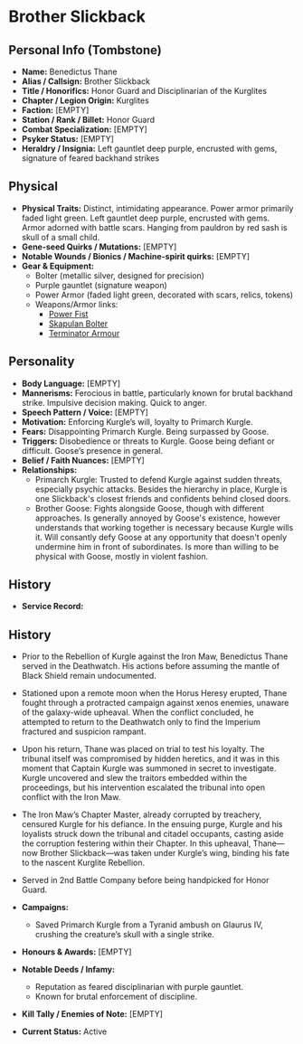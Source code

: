 # Brother Slickback

## Personal Info (Tombstone)
- **Name:** Benedictus Thane
- **Alias / Callsign:** Brother Slickback   
- **Title / Honorifics:** Honor Guard and Disciplinarian of the Kurglites  
- **Chapter / Legion Origin:** Kurglites  
- **Faction:** [EMPTY]  
- **Station / Rank / Billet:** Honor Guard  
- **Combat Specialization:** [EMPTY]  
- **Psyker Status:** [EMPTY]  
- **Heraldry / Insignia:** Left gauntlet deep purple, encrusted with gems, signature of feared backhand strikes  

## Physical
- **Physical Traits:** Distinct, intimidating appearance. Power armor primarily faded light green. Left gauntlet deep purple, encrusted with gems. Armor adorned with battle scars. Hanging from pauldron by red sash is skull of a small child.  
- **Gene-seed Quirks / Mutations:** [EMPTY]  
- **Notable Wounds / Bionics / Machine-spirit quirks:** [EMPTY]  
- **Gear & Equipment:**  
  - Bolter (metallic silver, designed for precision)  
  - Purple gauntlet (signature weapon)  
  - Power Armor (faded light green, decorated with scars, relics, tokens)  
  - Weapons/Armor links:  
    - [Power Fist](https://warhammer40k.fandom.com/wiki/Power_Fist)  
    - [Skapulan Bolter](https://warhammer40k.fandom.com/wiki/Bolter)  
    - [Terminator Armour](https://warhammer40k.fandom.com/wiki/Terminator_Armour)  

## Personality
- **Body Language:** [EMPTY]  
- **Mannerisms:** Ferocious in battle, particularly known for brutal backhand strike. Impulsive decision making. Quick to anger.  
- **Speech Pattern / Voice:** [EMPTY]  
- **Motivation:** Enforcing Kurgle’s will, loyalty to Primarch Kurgle. 
- **Fears:** Disappointing Primarch Kurgle. Being surpassed by Goose. 
- **Triggers:** Disobedience or threats to Kurgle. Goose being defiant or difficult. Goose’s presence in general. 
- **Belief / Faith Nuances:** [EMPTY]  
- **Relationships:**  
  - Primarch Kurgle: Trusted to defend Kurgle against sudden threats, especially psychic attacks. Besides the hierarchy in place, Kurgle is one Slickback's closest friends and confidents behind closed doors.  
  - Brother Goose: Fights alongside Goose, though with different approaches. Is generally annoyed by Goose's existence, however understands that working together is necessary because Kurgle wills it. Will consantly defy Goose at any opportunity that doesn't openly undermine him in front of subordinates. Is more than willing to be physical with Goose, mostly in violent fashion. 

## History
- **Service Record:**  
## History 
- Prior to the Rebellion of Kurgle against the Iron Maw, Benedictus Thane served in the Deathwatch. His actions before assuming the mantle of Black Shield remain undocumented.  

- Stationed upon a remote moon when the Horus Heresy erupted, Thane fought through a protracted campaign against xenos enemies, unaware of the galaxy-wide upheaval. When the conflict concluded, he attempted to return to the Deathwatch only to find the Imperium fractured and suspicion rampant.  

- Upon his return, Thane was placed on trial to test his loyalty. The tribunal itself was compromised by hidden heretics, and it was in this moment that Captain Kurgle was summoned in secret to investigate. Kurgle uncovered and slew the traitors embedded within the proceedings, but his intervention escalated the tribunal into open conflict with the Iron Maw.  

- The Iron Maw’s Chapter Master, already corrupted by treachery, censured Kurgle for his defiance. In the ensuing purge, Kurgle and his loyalists struck down the tribunal and citadel occupants, casting aside the corruption festering within their Chapter. In this upheaval, Thane—now Brother Slickback—was taken under Kurgle’s wing, binding his fate to the nascent Kurglite Rebellion.  
  
- Served in 2nd Battle Company before being handpicked for Honor Guard.  

- **Campaigns:**  
  - Saved Primarch Kurgle from a Tyranid ambush on Glaurus IV, crushing the creature’s skull with a single strike.  
- **Honours & Awards:** [EMPTY]  
- **Notable Deeds / Infamy:**  
  - Reputation as feared disciplinarian with purple gauntlet.  
  - Known for brutal enforcement of discipline.  
- **Kill Tally / Enemies of Note:** [EMPTY]  
- **Current Status:** Active  

